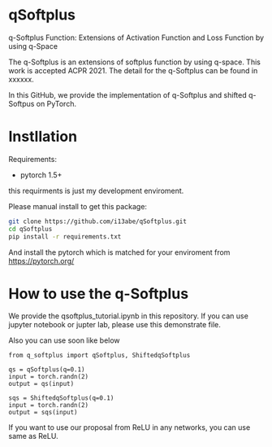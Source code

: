 # qSoftplus
q-Softplus Function: Extensions of Activation Function and Loss Function by using q-Space

The q-Softplus is an extensions of softplus function by using q-space.
This work is accepted ACPR 2021.
The detail for the q-Softplus can be found in xxxxxx.

In this GitHub, we provide the implementation of q-Softplus and shifted q-Softpus on PyTorch.

# Instllation
Requirements:
+ pytorch 1.5+

this requirments is just my development enviroment.

Please manual install to get this package:
```sh
git clone https://github.com/i13abe/qSoftplus.git
cd qSoftplus
pip install -r requirements.txt
```

And install the pytorch which is matched for your enviroment from https://pytorch.org/


# How to use the q-Softplus
We provide the qsoftplus_tutorial.ipynb in this repository.
If you can use jupyter notebook or jupter lab, please use this demonstrate file.

Also you can use soon like below
```
from q_softplus import qSoftplus, ShiftedqSoftplus

qs = qSoftplus(q=0.1)
input = torch.randn(2)
output = qs(input)

sqs = ShiftedqSoftplus(q=0.1)
input = torch.randn(2)
output = sqs(input)
```
If you want to use our proposal from ReLU in any networks, you can use same as ReLU.
